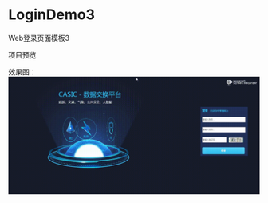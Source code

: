 # LoginDemo3
Web登录页面模板3

项目预览


效果图：
![image](https://github.com/591774192/LoginDemo3/blob/master/20190729_181503.gif)
